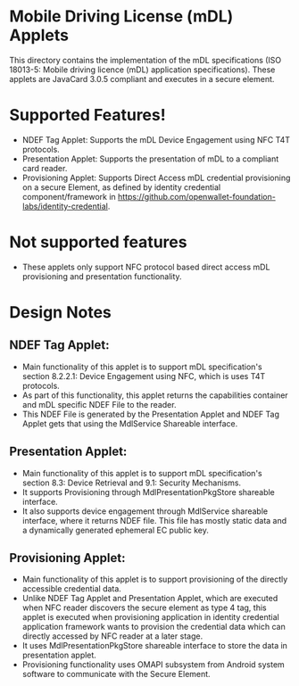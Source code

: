 # Mobile Driving License (mDL) Applets

This directory contains the implementation of the mDL specifications (ISO
18013-5: Mobile driving licence (mDL) application specifications). These applets
are JavaCard 3.0.5 compliant and executes in a secure
element.

# Supported Features!

- NDEF Tag Applet: Supports the mDL Device Engagement using NFC T4T protocols.
- Presentation Applet: Supports the presentation of mDL to a compliant card
  reader.
- Provisioning Applet: Supports Direct Access mDL credential provisioning on
  a secure Element, as defined by identity credential component/framework
  in https://github.com/openwallet-foundation-labs/identity-credential.

# Not supported features

- These applets only support NFC protocol based direct access mDL provisioning
  and presentation functionality.

# Design Notes

## NDEF Tag Applet:

- Main functionality of this applet is to support mDL specification's section
  8.2.2.1: Device Engagement using NFC, which is uses T4T protocols.
- As part of this functionality, this applet returns the capabilities container
  and mDL specific NDEF File to the reader.
- This NDEF File is generated by the Presentation Applet and NDEF Tag Applet
  gets that using the MdlService Shareable interface.

## Presentation Applet:

- Main functionality of this applet is to support mDL specification's section
  8.3: Device Retrieval and 9.1: Security Mechanisms.
- It supports Provisioning through MdlPresentationPkgStore shareable interface.
- It also supports device engagement through MdlService shareable interface,
  where it returns NDEF file. This file has mostly static data and a
  dynamically generated ephemeral EC public key.

## Provisioning Applet:

- Main functionality of this applet is to support provisioning of the directly
  accessible credential data.
- Unlike NDEF Tag Applet and Presentation Applet, which are executed when NFC
  reader discovers the secure element as type 4 tag, this applet is executed
  when provisioning application in identity credential application framework
  wants to provision the credential data which can directly accessed by NFC
  reader at a later stage.
- It uses MdlPresentationPkgStore shareable interface to store the data in
  presentation applet.
- Provisioning functionality uses OMAPI subsystem from Android system software
  to communicate with the Secure Element.